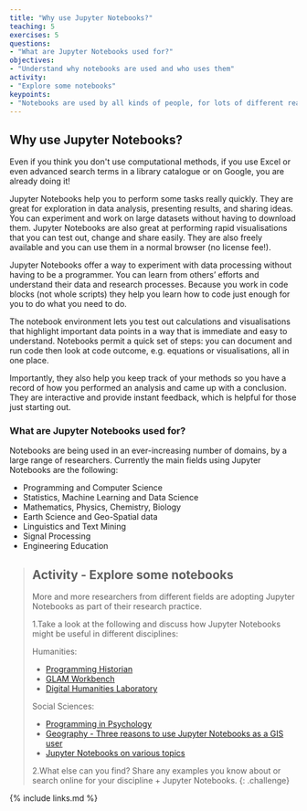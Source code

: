 ```yaml
---
title: "Why use Jupyter Notebooks?"
teaching: 5
exercises: 5
questions:
- "What are Jupyter Notebooks used for?"
objectives:
- "Understand why notebooks are used and who uses them"
activity:
- "Explore some notebooks"
keypoints:
- "Notebooks are used by all kinds of people, for lots of different reasons"
---
```


## Why use Jupyter Notebooks?

Even if you think you don't use computational methods, if you use Excel or even advanced search terms in a library catalogue or on Google, you are already doing it!

Jupyter Notebooks help you to perform some tasks really quickly. They are great for exploration in data analysis, presenting results, and sharing ideas. You can experiment and work on large datasets without having to download them. Jupyter Notebooks are also great at performing rapid visualisations that you can test out, change and share easily. They are also freely available and you can use them in a normal browser (no license fee!).

Jupyter Notebooks offer a way to experiment with data processing without having to be a programmer. You can learn from others’ efforts and understand their data and research processes. Because you work in code blocks (not whole scripts) they help you learn how to code just enough for you to do what you need to do.

The notebook environment lets you test out calculations and visualisations that highlight important data points in a way that is immediate and easy to understand. Notebooks permit a quick set of steps: you can document and run code then look at code outcome, e.g. equations or visualisations, all in one place.

Importantly, they also help you keep track of your methods so you have a record of how you performed an analysis and came up with a conclusion. They are interactive and provide instant feedback, which is helpful for those just starting out.

### What are Jupyter Notebooks used for?

Notebooks are being used in an ever-increasing number of domains, by a large range of researchers. Currently the main fields using Jupyter Notebooks are the following:

- Programming and Computer Science
- Statistics, Machine Learning and Data Science
- Mathematics, Physics, Chemistry, Biology
- Earth Science and Geo-Spatial data
- Linguistics and Text Mining
- Signal Processing
- Engineering Education

> ## Activity - Explore some notebooks
>
> More and more researchers from different fields are adopting Jupyter Notebooks as part of their research practice.
>
> 1.Take a look at the following and discuss how Jupyter Notebooks might be useful in different disciplines:
>
> Humanities:
>
> - [Programming Historian](https://programminghistorian.org/)
> - [GLAM Workbench](https://glam-workbench.github.io/)
> - [Digital Humanities Laboratory](https://github.com/dhlab-epfl?language=jupyter+notebook)
>
> Social Sciences:
>
> - [Programming in Psychology](https://blog.efpsa.org/2016/07/12/python-programming-in-psychology-from-data-collection-to-analysis/)
> - [Geography - Three reasons to use Jupyter Notebooks as a GIS user](https://www.esri.com/arcgis-blog/products/analytics/analytics/three-reasons-to-use-jupyter-notebooks-as-a-gis-user/)
> - [Jupyter Notebooks on various topics](https://ramiro.org/notebooks/)
>
> 2.What else can you find? Share any examples you know about or search online for your discipline + Jupyter Notebooks.
{: .challenge}

{% include links.md %}
